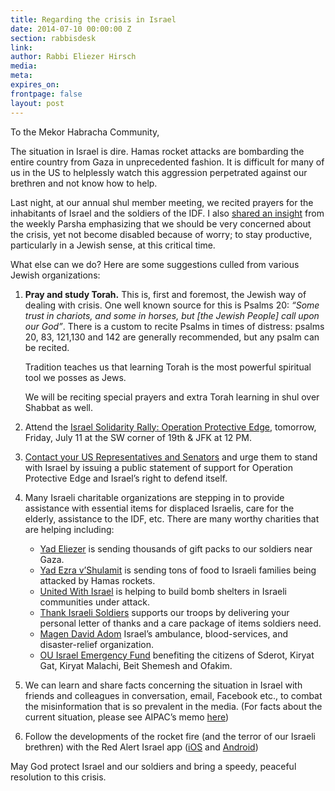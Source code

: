 ```yaml
---
title: Regarding the crisis in Israel
date: 2014-07-10 00:00:00 Z
section: rabbisdesk
link: 
author: Rabbi Eliezer Hirsch
media: 
meta: 
expires_on: 
frontpage: false
layout: post
---
```


To the Mekor Habracha Community,

The situation in Israel is dire. Hamas rocket attacks are bombarding the entire country from Gaza in unprecedented fashion. It is difficult for many of us in the US to helplessly watch this aggression perpetrated against our brethren and not know how to help.

Last night, at our annual shul member meeting, we recited prayers for the inhabitants of Israel and the soldiers of the IDF. I also [shared an insight](#) from the weekly Parsha emphasizing that we should be very concerned about the crisis, yet not become disabled because of worry; to stay productive, particularly in a Jewish sense, at this critical time.

What else can we do? Here are some suggestions culled from various Jewish organizations:

1. **Pray and study Torah.** This is, first and foremost, the Jewish way of dealing with crisis. One well known source for this is Psalms 20: *“Some trust in chariots, and some in horses, but [the Jewish People] call upon our God”*. There is a custom to recite Psalms in times of distress: psalms 20, 83, 121,130 and 142 are generally recommended, but any psalm can be recited.

    Tradition teaches us that learning Torah is the most powerful spiritual tool we posses as Jews.

    We will be reciting special prayers and extra Torah learning in shul over Shabbat as well.

2. Attend the [Israel Solidarity Rally: Operation Protective Edge](https://www.facebook.com/events/720395424684245/), tomorrow, Friday, July 11 at the SW corner of 19th & JFK at 12 PM.

3. [Contact your US Representatives and Senators](http://advocacy.ou.org/action-alerts/#/) and urge them to stand with Israel by issuing a public statement of support for Operation Protective Edge and Israel’s right to defend itself.

4. Many Israeli charitable organizations are stepping in to provide assistance with essential items for displaced Israelis, care for the elderly, assistance to the IDF, etc. There are many worthy charities that are helping including:

    - [Yad Eliezer](http://www.yadeliezer.org/) is sending thousands of gift packs to our soldiers near Gaza.
    - [Yad Ezra v’Shulamit](http://www.yadezra.net/index_e.php) is sending tons of food to Israeli families being attacked by Hamas rockets.
    - [United With Israel](http://unitedwithisrael.org/shelters/) is helping to build bomb shelters in Israeli communities under attack.
    - [Thank Israeli Soldiers](http://www.thankisraelisoldiers.org/) supports our troops by delivering your personal letter of thanks and a care package of items soldiers need.
    - [Magen David Adom](https://www.afmda.org/ways-to-give/make-a-donation/) Israel’s ambulance, blood-services, and disaster-relief organization.
    - [OU Israel Emergency Fund](https://www.ou.org/israel-emergency/) benefiting the citizens of Sderot, Kiryat Gat, Kiryat Malachi, Beit Shemesh and Ofakim.

5. We can learn and share facts concerning the situation in Israel with friends and colleagues in conversation, email, Facebook etc., to combat the misinformation that is so prevalent in the media. (For facts about the current situation, please see AIPAC’s memo [here](#))

6. Follow the developments of the rocket fire (and the terror of our Israeli brethren) with the Red Alert Israel app ([iOS](https://itunes.apple.com/us/app/red-alert-israel/id873642097?mt=8) and [Android](https://play.google.com/store/apps/details?id=com.kobisnir.redcolor))

May God protect Israel and our soldiers and bring a speedy, peaceful resolution to this crisis.
